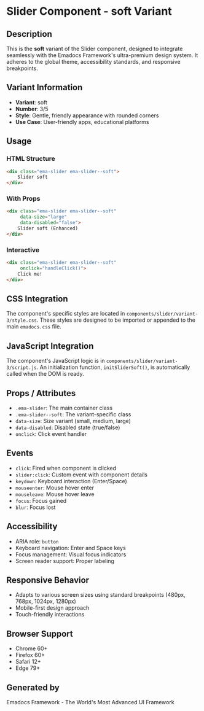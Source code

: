 # Slider Component - soft Variant

## Description
This is the **soft** variant of the Slider component, designed to integrate seamlessly with the Emadocs Framework's ultra-premium design system. It adheres to the global theme, accessibility standards, and responsive breakpoints.

## Variant Information
- **Variant**: soft
- **Number**: 3/5
- **Style**: Gentle, friendly appearance with rounded corners
- **Use Case**: User-friendly apps, educational platforms

## Usage

### HTML Structure
```html
<div class="ema-slider ema-slider--soft">
    Slider soft
</div>
```

### With Props
```html
<div class="ema-slider ema-slider--soft" 
     data-size="large" 
     data-disabled="false">
    Slider soft (Enhanced)
</div>
```

### Interactive
```html
<div class="ema-slider ema-slider--soft" 
     onclick="handleClick()">
    Click me!
</div>
```

## CSS Integration
The component's specific styles are located in `components/slider/variant-3/style.css`. These styles are designed to be imported or appended to the main `emadocs.css` file.

## JavaScript Integration
The component's JavaScript logic is in `components/slider/variant-3/script.js`. An initialization function, `initSliderSoft()`, is automatically called when the DOM is ready.

## Props / Attributes
- `.ema-slider`: The main container class
- `.ema-slider--soft`: The variant-specific class
- `data-size`: Size variant (small, medium, large)
- `data-disabled`: Disabled state (true/false)
- `onclick`: Click event handler

## Events
- `click`: Fired when component is clicked
- `slider:click`: Custom event with component details
- `keydown`: Keyboard interaction (Enter/Space)
- `mouseenter`: Mouse hover enter
- `mouseleave`: Mouse hover leave
- `focus`: Focus gained
- `blur`: Focus lost

## Accessibility
- ARIA role: `button`
- Keyboard navigation: Enter and Space keys
- Focus management: Visual focus indicators
- Screen reader support: Proper labeling

## Responsive Behavior
- Adapts to various screen sizes using standard breakpoints (480px, 768px, 1024px, 1280px)
- Mobile-first design approach
- Touch-friendly interactions

## Browser Support
- Chrome 60+
- Firefox 60+
- Safari 12+
- Edge 79+

## Generated by
Emadocs Framework - The World's Most Advanced UI Framework
